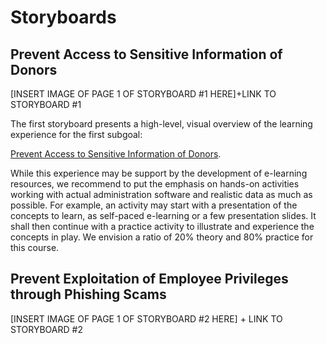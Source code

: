 # Storyboards

## Prevent Access to Sensitive Information of Donors

[INSERT IMAGE OF PAGE 1 OF STORYBOARD #1 HERE]+LINK TO STORYBOARD #1

The first storyboard presents a high-level, visual overview
of the learning experience for the first subgoal:

[Prevent Access to Sensitive Information of Donors](#LINK-TO-STORYBOARD-1).

While this experience may be support by the development of e-learning
resources, we recommend to put the emphasis on hands-on activities
working with actual administration software and realistic data as much
as possible. For example, an activity may start with a presentation of the
concepts to learn, as self-paced e-learning or a few presentation slides.
It shall then continue with a practice activity to illustrate and experience
the concepts in play. We envision a ratio of 20% theory and 80% practice
for this course.

## Prevent Exploitation of Employee Privileges through Phishing Scams

[INSERT IMAGE OF PAGE 1 OF STORYBOARD #2 HERE] + LINK TO STORYBOARD #2




